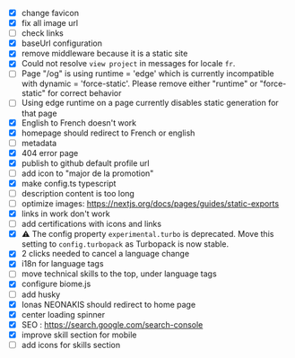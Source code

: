 
- [x] change favicon
- [x] fix all image url
- [ ] check links
- [x] baseUrl configuration
- [x] remove middleware because it is a static site
- [x] Could not resolve `view project` in messages for locale `fr`.
- [ ] Page "/og" is using runtime = 'edge' which is currently incompatible with dynamic = 'force-static'. Please remove either "runtime" or "force-static" for correct behavior
- [ ] Using edge runtime on a page currently disables static generation for that page
- [x] English to French doesn't work
- [x] homepage should redirect to French or english
- [ ] metadata
- [x] 404 error page
- [x] publish to github default profile url
- [ ] add icon to "major de la promotion"
- [x] make config.ts typescript
- [ ] description content is too long
- [ ] optimize images: https://nextjs.org/docs/pages/guides/static-exports
- [x] links in work don't work
- [ ] add certifications with icons and links
- [x] ⚠ The config property `experimental.turbo` is deprecated. Move this setting to `config.turbopack` as Turbopack is now stable.
- [x] 2 clicks needed to cancel a language change
- [x] i18n for language tags
- [ ] move technical skills to the top, under language tags
- [x] configure biome.js
- [ ] add husky
- [x] Ionas NEONAKIS should redirect to home page
- [x] center loading spinner
- [x] SEO : https://search.google.com/search-console
- [x] improve skill section for mobile
- [ ] add icons for skills section
